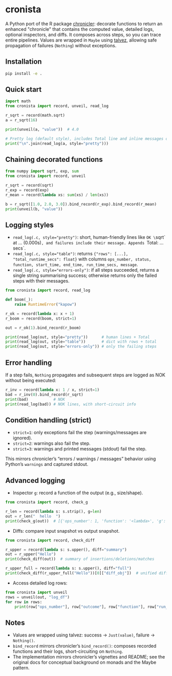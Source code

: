 # cronista

A Python port of the R package [chronicler](https://github.com/b-rodrigues/chronicler): decorate functions to return an enhanced "chronicle" that contains the computed value, detailed logs, optional inspectors, and diffs. It composes across steps, so you can trace entire pipelines. Values are wrapped in `Maybe` using [talvez](https://github.com/b-rodrigues/talvez), allowing safe propagation of failures (`Nothing`) without exceptions.

## Installation

```bash
pip install -e .
```

## Quick start

```python
import math
from cronista import record, unveil, read_log

r_sqrt = record(math.sqrt)
a = r_sqrt(16)

print(unveil(a, "value"))  # 4.0

# Pretty log (default style), includes Total line and inline messages on failures
print("\n".join(read_log(a, style="pretty")))
```

## Chaining decorated functions

```python
from numpy import sqrt, exp, sum
from cronista import record, unveil

r_sqrt = record(sqrt)
r_exp = record(exp)
r_mean = record(lambda xs: sum(xs) / len(xs))

b = r_sqrt([1.0, 2.0, 3.0]).bind_record(r_exp).bind_record(r_mean)
print(unveil(b, "value"))
```

## Logging styles

- `read_log(.c, style="pretty")`: short, human-friendly lines like `OK \`sqrt\` at ... (0.000s)`, and failures include their message. Appends `Total: ... secs`.
- `read_log(.c, style="table")`: returns `{"rows": [...], "total_runtime_secs": float}` with columns `ops_number, status, function, start_time, end_time, run_time_secs, message`.
- `read_log(.c, style="errors-only")`: if all steps succeeded, returns a single string summarising success; otherwise returns only the failed steps with their messages.

```python
from cronista import record, read_log

def boom(_):
    raise RuntimeError("kapow")

r_ok = record(lambda x: x + 1)
r_boom = record(boom, strict=1)

out = r_ok(1).bind_record(r_boom)

print(read_log(out, style="pretty"))      # human lines + Total
print(read_log(out, style="table"))       # dict with rows + total
print(read_log(out, style="errors-only")) # only the failing steps
```

## Error handling


If a step fails, `Nothing` propagates and subsequent steps are logged as NOK
without being executed:

```python
r_inv = record(lambda x: 1 / x, strict=1)
bad = r_inv(0).bind_record(r_sqrt)
print(bad)           # NOK
print(read_log(bad)) # NOK lines, with short-circuit info
```

## Condition handling (strict)

- `strict=1`: only exceptions fail the step (warnings/messages are ignored).
- `strict=2`: warnings also fail the step.
- `strict=3`: warnings and printed messages (stdout) fail the step.

This mirrors chronicler’s “errors / warnings / messages” behavior using Python’s
`warnings` and captured stdout.

## Advanced logging

- Inspector `g`: record a function of the output (e.g., size/shape).

```python
from cronista import record, check_g

r_len = record(lambda s: s.strip(), g=len)
out = r_len("  hello  ")
print(check_g(out))  # [{'ops_number': 1, 'function': '<lambda>', 'g': 5}]
```

- Diffs: compare input snapshot vs output snapshot.

```python
from cronista import record, check_diff

r_upper = record(lambda s: s.upper(), diff="summary")
out = r_upper("Hello")
print(check_diff(out))  # summary of insertions/deletions/matches

r_upper_full = record(lambda s: s.upper(), diff="full")
print(check_diff(r_upper_full("Hello"))[0]["diff_obj"])  # unified diff lines
```

- Access detailed log rows:

```python
from cronista import unveil
rows = unveil(out, "log_df")
for row in rows:
    print(row["ops_number"], row["outcome"], row["function"], row["run_time"])
```

## Notes

- Values are wrapped using talvez: success → `Just(value)`, failure →
  `Nothing()`.
- `bind_record` mirrors chronicler’s `bind_record()`: composes recorded
  functions and their logs, short-circuiting on `Nothing`.
- The implementation mirrors chronicler’s vignettes and README; see the original
  docs for conceptual background on monads and the Maybe pattern.
